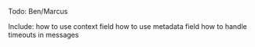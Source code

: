 Todo: Ben/Marcus

Include:
    how to use context field
    how to use metadata field
    how to handle timeouts in messages
